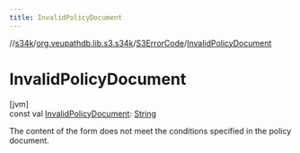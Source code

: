 ```yaml
---
title: InvalidPolicyDocument
---
```

//[s34k](../../../index.html)/[org.veupathdb.lib.s3.s34k](../index.html)/[S3ErrorCode](index.html)/[InvalidPolicyDocument](-invalid-policy-document.html)



# InvalidPolicyDocument



[jvm]\
const val [InvalidPolicyDocument](-invalid-policy-document.html): [String](https://kotlinlang.org/api/latest/jvm/stdlib/kotlin/-string/index.html)



The content of the form does not meet the conditions specified in the policy document.




